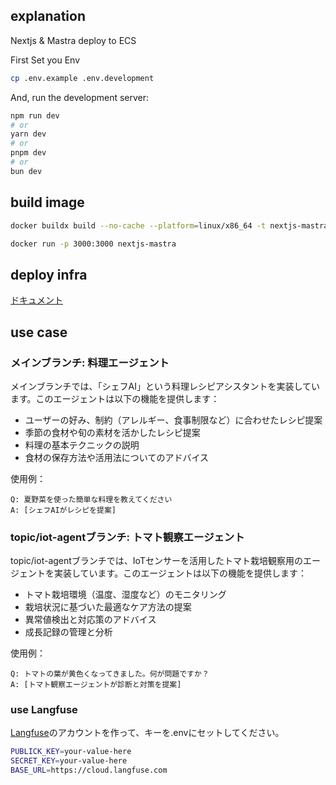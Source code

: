 ## explanation

Nextjs & Mastra deploy to ECS

First Set you Env

```bash
cp .env.example .env.development
```

And, run the development server:

```bash
npm run dev
# or
yarn dev
# or
pnpm dev
# or
bun dev
```

## build image

```bash
docker buildx build --no-cache --platform=linux/x86_64 -t nextjs-mastra .

docker run -p 3000:3000 nextjs-mastra
```

## deploy infra

[ドキュメント](./iac/README.md)

## use case

### メインブランチ: 料理エージェント

メインブランチでは、「シェフAI」という料理レシピアシスタントを実装しています。このエージェントは以下の機能を提供します：

- ユーザーの好み、制約（アレルギー、食事制限など）に合わせたレシピ提案
- 季節の食材や旬の素材を活かしたレシピ提案
- 料理の基本テクニックの説明
- 食材の保存方法や活用法についてのアドバイス

使用例：
```
Q: 夏野菜を使った簡単な料理を教えてください
A: [シェフAIがレシピを提案]
```

### topic/iot-agentブランチ: トマト観察エージェント

topic/iot-agentブランチでは、IoTセンサーを活用したトマト栽培観察用のエージェントを実装しています。このエージェントは以下の機能を提供します：

- トマト栽培環境（温度、湿度など）のモニタリング
- 栽培状況に基づいた最適なケア方法の提案
- 異常値検出と対応策のアドバイス
- 成長記録の管理と分析

使用例：
```
Q: トマトの葉が黄色くなってきました。何が問題ですか？
A: [トマト観察エージェントが診断と対策を提案]
```

### use Langfuse

[Langfuse](https://langfuse.com/ )のアカウントを作って、キーを.envにセットしてください。

```bash
PUBLICK_KEY=your-value-here
SECRET_KEY=your-value-here
BASE_URL=https://cloud.langfuse.com
```
